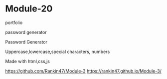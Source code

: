 # Module-20


portfolio 






password generator

Password Generator 

Uppercase,lowercase,special characters, numbers 

Made with html,css,js 


https://github.com/Rankin47/Module-3
https://rankin47.github.io/Module-3/
